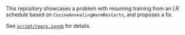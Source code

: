 This repository showcases a problem with resuming training from an LR schedule based on `CosineAnnealingWarmRestarts`, and proposes a fix.

See [`script/repro.ipynb`](script/repro.ipynb) for details.
